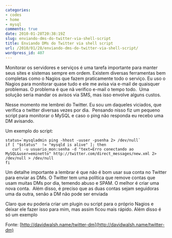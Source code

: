 ```yaml
---
categories:
- codes
- home
- mysql
comments: true
date: 2010-01-28T20:38:19Z
slug: enviando-dms-do-twitter-via-shell-script
title: Enviando DMs do Twitter via shell script
url: /2010/01/28/enviando-dms-do-twitter-via-shell-script/
wordpress_id: 407
---
```


Monitorar os servidores e serviços é uma tarefa importante para manter seus sites e sistemas sempre em ordem. Existem diversas ferramentas bem completas como o Nagios que fazem praticamente todo o serviço. Eu uso o Nagios para monitorar quase tudo e ele me avisa via e-mail de quaisquer problemas. O problema é que nã verifico e-mail o tempo todo.  Uma solução seria mandar os avisos via SMS, mas isso envolve alguns custos.

Nesse momento me lembrei do Twitter. Eu sou um daqueles viciados, que verifica o twitter diversas vezes por dia.  Pensando nisso fiz um pequeno script para monitorar o MySQL e caso o ping não responda eu recebo uma DM avisando.

Um exemplo do script:

    
    status=`mysqladmin ping -hhost -uuser -psenha 2> /dev/null`
    if [ "$status"  != "mysqld is alive" ]; then
       curl -u usuario_mon:senha -d "text=Erro conectando ao MySQL&user=eminetto" http://twitter.com/direct_messages/new.xml 2> /dev/null > /dev/null
    fi




Um detalhe importante a lembrar é que não é bom usar sua conta no Twitter para enviar as DMs. O Twitter tem uma polí­tica que remove contas que usam muitas DMs por dia, temendo abuso e SPAM. O melhor é criar uma nova conta.  Além disso, é preciso que as duas contas sejam seguidoras uma da outra, senão a DM não pode ser enviada




Claro que eu poderia criar um plugin ou script para o próprio Nagios e deixar ele fazer isso para mim, mas assim ficou mais rápido. Além disso é só um exemplo




Fonte: [http://davidwalsh.name/twitter-dm](http://davidwalsh.name/twitter-dm)

